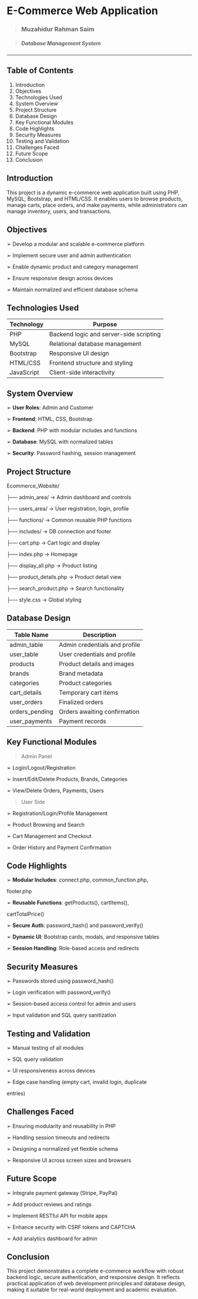# E-Commerce Web Application

> ### Muzahidur Rahman Saim

> ##### Database Management System

---
## Table of Contents

1. Introduction
2. Objectives
3. Technologies Used
4. System Overview
5. Project Structure
6. Database Design
7. Key Functional Modules
8. Code Highlights
9. Security Measures
10. Testing and Validation
11. Challenges Faced
12. Future Scope
13. Conclusion

## Introduction

This project is a dynamic e-commerce web application built using PHP, MySQL, Bootstrap, and HTML/CSS. It enables 
users to browse products, manage carts, place orders, and make payments, while administrators can manage inventory, 
users, and transactions.

## Objectives
➢ Develop a modular and scalable e-commerce platform

➢ Implement secure user and admin authentication

➢ Enable dynamic product and category management

➢ Ensure responsive design across devices

➢ Maintain normalized and efficient database schema

## Technologies Used

| Technology | Purpose                                 |
|------------|-----------------------------------------|
| PHP        | Backend logic and server-side scripting |
| MySQL      | Relational database management          |
| Bootstrap  | Responsive UI design                    |
| HTML/CSS   | Frontend structure and styling          |
| JavaScript | Client-side interactivity               |

## System Overview

➢ **User Roles**: Admin and Customer

➢ **Frontend**: HTML, CSS, Bootstrap

➢ **Backend**: PHP with modular includes and functions

➢ **Database**: MySQL with normalized tables

➢ **Security**: Password hashing, session management

## Project Structure

Ecommerce_Website/

├── admin_area/           → Admin dashboard and controls

├── users_area/           → User registration, login, profile

├── functions/             → Common reusable PHP functions

├── includes/              → DB connection and footer

├── cart.php               → Cart logic and display

├── index.php             → Homepage

├── display_all.php       → Product listing

├── product_details.php → Product detail view

├── search_product.php  → Search functionality

├── style.css               → Global styling


## Database Design

| Table Name     | Description                   |
|----------------|-------------------------------|
| admin_table    | Admin credentials and profile |
| user_table     | User credentials and profile  |
| products       | Product details and images    |
| brands         | Brand metadata                |
| categories     | Product categories            |
| cart_details   | Temporary cart items          |
| user_orders    | Finalized orders              |
| orders_pending | Orders awaiting confirmation  |
| user_payments  | Payment records               |

## Key Functional Modules

> Admin Panel

➢ Login/Logout/Registration

➢ Insert/Edit/Delete Products, Brands, Categories

➢ View/Delete Orders, Payments, Users

> User Side

➢ Registration/Login/Profile Management

➢ Product Browsing and Search

➢ Cart Management and Checkout

➢ Order History and Payment Confirmation

## Code Highlights

➢ **Modular Includes**: connect.php, common_function.php,

footer.php

➢ **Reusable Functions**: getProducts(), cartItems(),

cartTotalPrice()

➢ **Secure Auth**: password_hash() and password_verify()

➢ **Dynamic UI**: Bootstrap cards, modals, and responsive tables

➢ **Session Handling**: Role-based access and redirects

## Security Measures

➢ Passwords stored using password_hash()

➢ Login verification with password_verify()

➢ Session-based access control for admin and users

➢ Input validation and SQL query sanitization

## Testing and Validation

➢ Manual testing of all modules

➢ SQL query validation

➢ UI responsiveness across devices

➢ Edge case handling (empty cart, invalid login, duplicate

entries)

## Challenges Faced

➢ Ensuring modularity and reusability in PHP

➢ Handling session timeouts and redirects

➢ Designing a normalized yet flexible schema

➢ Responsive UI across screen sizes and browsers

## Future Scope

➢  Integrate payment gateway (Stripe, PayPal)

➢  Add product reviews and ratings

➢  Implement RESTful API for mobile apps

➢  Enhance security with CSRF tokens and CAPTCHA

➢  Add analytics dashboard for admin

## Conclusion

This project demonstrates a complete e-commerce workflow with robust backend logic, secure authentication, and 
responsive design. It reflects practical application of web development principles and database design, making it 
suitable for real-world deployment and academic evaluation.

